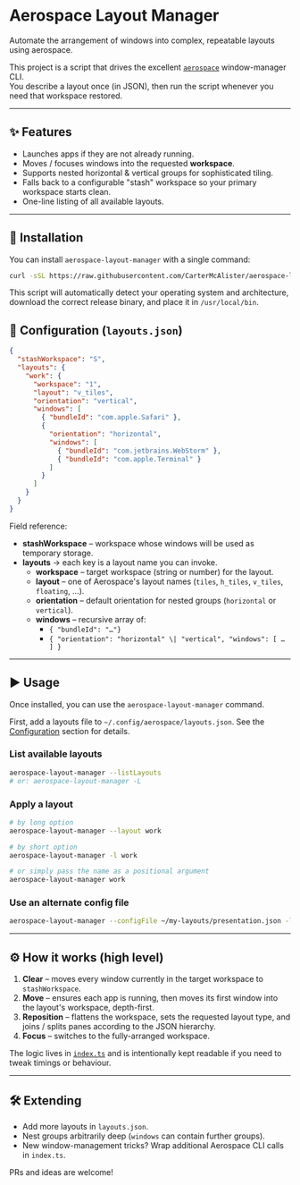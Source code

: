 # Aerospace Layout Manager

Automate the arrangement of windows into complex, repeatable layouts using aerospace.

This project is a script that drives the excellent [`aerospace`](https://github.com/nikitabobko/AeroSpace) window-manager CLI.  
You describe a layout once (in JSON), then run the script whenever you need that workspace restored.

---

## ✨ Features

* Launches apps if they are not already running.
* Moves / focuses windows into the requested **workspace**.
* Supports nested horizontal & vertical groups for sophisticated tiling.
* Falls back to a configurable "stash" workspace so your primary workspace starts clean.
* One-line listing of all available layouts.

---

## 🚀 Installation

You can install `aerospace-layout-manager` with a single command:

```bash
curl -sSL https://raw.githubusercontent.com/CarterMcAlister/aerospace-layout-manager/main/install.sh | bash
```

This script will automatically detect your operating system and architecture, download the correct release binary, and place it in `/usr/local/bin`.

## 🔧 Configuration (`layouts.json`)

```json
{
  "stashWorkspace": "S",
  "layouts": {
    "work": {
      "workspace": "1",
      "layout": "v_tiles",
      "orientation": "vertical",
      "windows": [
        { "bundleId": "com.apple.Safari" },
        {
          "orientation": "horizontal",
          "windows": [
            { "bundleId": "com.jetbrains.WebStorm" },
            { "bundleId": "com.apple.Terminal" }
          ]
        }
      ]
    }
  }
}
```

Field reference:

* **stashWorkspace** – workspace whose windows will be used as temporary storage.
* **layouts** → each key is a layout name you can invoke.
  * **workspace** – target workspace (string or number) for the layout.
  * **layout** – one of Aerospace's layout names (`tiles`, `h_tiles`, `v_tiles`, `floating`, …).
  * **orientation** – default orientation for nested groups (`horizontal` or `vertical`).
  * **windows** – recursive array of:
    * `{ "bundleId": "…"}`
    * `{ "orientation": "horizontal" \| "vertical", "windows": [ … ] }`

---

## ▶️  Usage

Once installed, you can use the `aerospace-layout-manager` command.

First, add a layouts file to `~/.config/aerospace/layouts.json`. See the [Configuration](#-configuration-layoutsjson) section for details.

### List available layouts

```bash
aerospace-layout-manager --listLayouts
# or: aerospace-layout-manager -L
```

### Apply a layout

```bash
# by long option
aerospace-layout-manager --layout work

# by short option
aerospace-layout-manager -l work

# or simply pass the name as a positional argument
aerospace-layout-manager work
```

### Use an alternate config file

```bash
aerospace-layout-manager --configFile ~/my-layouts/presentation.json -l keynote
```

---

## ⚙️  How it works (high level)

1. **Clear** – moves every window currently in the target workspace to `stashWorkspace`.
2. **Move** – ensures each app is running, then moves its first window into the layout's workspace, depth-first.
3. **Reposition** – flattens the workspace, sets the requested layout type, and joins / splits panes according to the JSON hierarchy.
4. **Focus** – switches to the fully-arranged workspace.

The logic lives in [`index.ts`](./index.ts) and is intentionally kept readable if you need to tweak timings or behaviour.

---

## 🛠  Extending

* Add more layouts in `layouts.json`.
* Nest groups arbitrarily deep (`windows` can contain further groups).
* New window-management tricks? Wrap additional Aerospace CLI calls in `index.ts`.

PRs and ideas are welcome!
